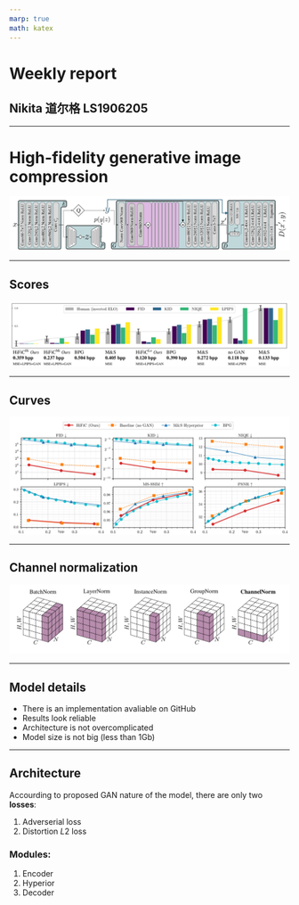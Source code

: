 ```yaml
---
marp: true
math: katex
---
```


<style>
div.twocols {
  margin-top: 35px;
  column-count: 2;
}
div.twocols p:first-child,
div.twocols h1:first-child,
div.twocols h2:first-child,
div.twocols ul:first-child,
div.twocols ul li:first-child,
div.twocols ul li p:first-child {
  margin-top: 0 !important;
}
div.twocols p.break {
  break-before: column;
  margin-top: 0;
}
</style>

# Weekly report

## Nikita 道尔格 LS1906205

---

# High-fidelity generative image compression

![](architecture.png)

---

## Scores

![](scores.png)

---

## Curves

![](curves.png)

---

## Channel normalization

![](channel-norm.png)

---

## Model details

- There is an implementation avaliable on GitHub
- Results look reliable
- Architecture is not overcomplicated
- Model size is not big (less than 1Gb)

---

## Architecture

Accourding to proposed GAN nature of the model, there are only two **losses**:

1. Adverserial loss
2. Distortion $L2$ loss

### Modules:

1. Encoder
2. Hyperior
3. Decoder
